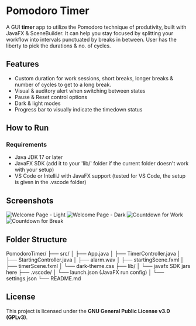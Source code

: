 # Pomodoro Timer
A GUI **timer** app to utilize the Pomodoro technique of produtivity, built with JavaFX & SceneBuilder. It can help you stay focused by splitting your workflow into intervals punctuated by breaks in between. User has the liberty to pick the durations & no. of cycles.

## Features
- Custom duration for work sessions, short breaks, longer breaks & number of cycles to get to a long break.
- Visual & auditory alert when switching between states
- Pause & Reset control options
- Dark & light modes
- Progress bar to visually indicate the timedown status

## How to Run
### Requirements
- Java JDK 17 or later
- JavaFX SDK (add it to your 'lib/' folder if the current folder doesn't work with your setup)
- VS Code or IntelliJ with JavaFX support (tested for VS Code, the setup is given in the .vscode folder)

## Screenshots
![Welcome Page - Light](https://github.com/MubtasimSajid/PomodoroTimer/tree/main/Screenshots/WelcomeScreen_light.png)
![Welcome Page - Dark](https://github.com/MubtasimSajid/PomodoroTimer/tree/main/Screenshots/WelcomeScreen_dark.png)
![Countdown for Work](https://github.com/MubtasimSajid/PomodoroTimer/tree/main/Screenshots/WorkTimer_dark.png)
![Countdown for Break](https://github.com/MubtasimSajid/PomodoroTimer/tree/main/Screenshots/ShortBreak_light.png)

## Folder Structure
PomodoroTimer/
├── src/
│ ├── App.java
│ ├── TimerController.java
│ ├── StartingController.java
│ ├── alarm.wav
│ ├── startingScene.fxml
│ ├── timerScene.fxml
│ └── dark-theme.css
├── lib/
│ └── javafx SDK jars here
├── .vscode/
│ └── launch.json (JavaFX run config)
│ └── settings.json
└── README.md

## License
This project is licensed under the **GNU General Public License v3.0 (GPLv3)**.

